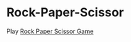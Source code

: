 # Rock-Paper-Scissor
Play <a href="https://bhumika9949.github.io/Rock-Paper-Scissor/">Rock Paper Scissor Game</a>

